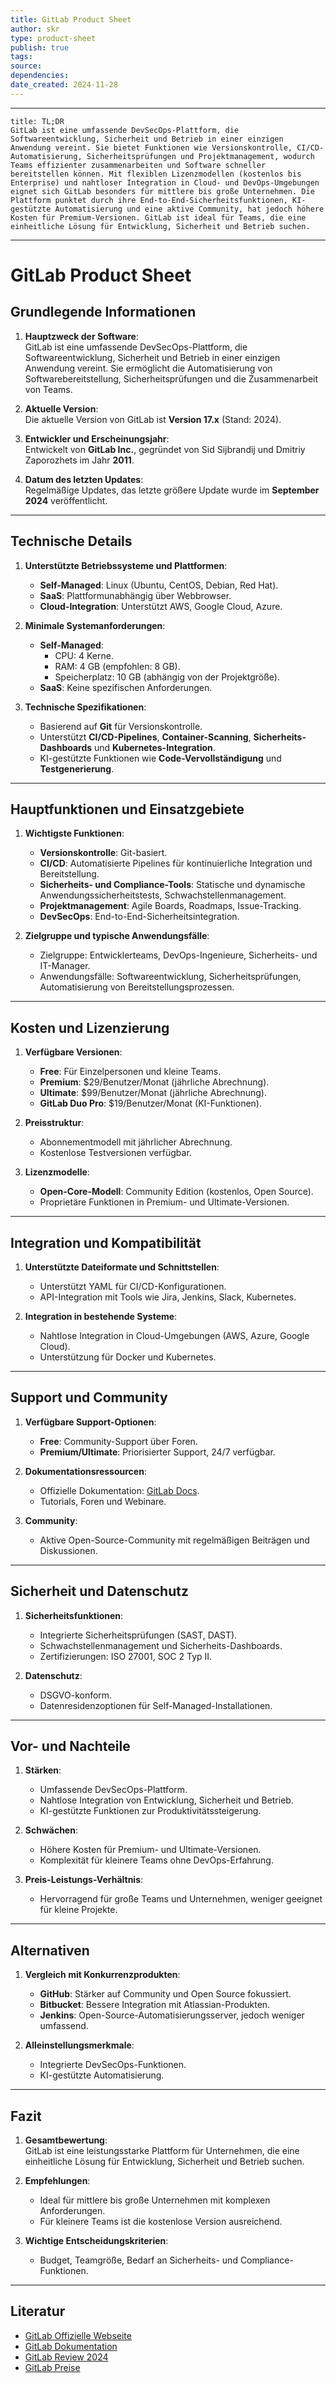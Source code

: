 ```yaml
---
title: GitLab Product Sheet
author: skr
type: product-sheet
publish: true
tags: 
source: 
dependencies:
date_created: 2024-11-28
---
```

---
```ad-tldr
title: TL;DR
GitLab ist eine umfassende DevSecOps-Plattform, die Softwareentwicklung, Sicherheit und Betrieb in einer einzigen Anwendung vereint. Sie bietet Funktionen wie Versionskontrolle, CI/CD-Automatisierung, Sicherheitsprüfungen und Projektmanagement, wodurch Teams effizienter zusammenarbeiten und Software schneller bereitstellen können. Mit flexiblen Lizenzmodellen (kostenlos bis Enterprise) und nahtloser Integration in Cloud- und DevOps-Umgebungen eignet sich GitLab besonders für mittlere bis große Unternehmen. Die Plattform punktet durch ihre End-to-End-Sicherheitsfunktionen, KI-gestützte Automatisierung und eine aktive Community, hat jedoch höhere Kosten für Premium-Versionen. GitLab ist ideal für Teams, die eine einheitliche Lösung für Entwicklung, Sicherheit und Betrieb suchen.

```
---
# **GitLab Product Sheet**
## **Grundlegende Informationen**
1. **Hauptzweck der Software**:  
   GitLab ist eine umfassende DevSecOps-Plattform, die Softwareentwicklung, Sicherheit und Betrieb in einer einzigen Anwendung vereint. Sie ermöglicht die Automatisierung von Softwarebereitstellung, Sicherheitsprüfungen und die Zusammenarbeit von Teams.
   
2. **Aktuelle Version**:  
   Die aktuelle Version von GitLab ist **Version 17.x** (Stand: 2024).

3. **Entwickler und Erscheinungsjahr**:  
   Entwickelt von **GitLab Inc.**, gegründet von Sid Sijbrandij und Dmitriy Zaporozhets im Jahr **2011**.

4. **Datum des letzten Updates**:  
   Regelmäßige Updates, das letzte größere Update wurde im **September 2024** veröffentlicht.

---

## **Technische Details**
1. **Unterstützte Betriebssysteme und Plattformen**:  
   - **Self-Managed**: Linux (Ubuntu, CentOS, Debian, Red Hat).  
   - **SaaS**: Plattformunabhängig über Webbrowser.  
   - **Cloud-Integration**: Unterstützt AWS, Google Cloud, Azure.

2. **Minimale Systemanforderungen**:  
   - **Self-Managed**:  
     - CPU: 4 Kerne.  
     - RAM: 4 GB (empfohlen: 8 GB).  
     - Speicherplatz: 10 GB (abhängig von der Projektgröße).  
   - **SaaS**: Keine spezifischen Anforderungen.

3. **Technische Spezifikationen**:  
   - Basierend auf **Git** für Versionskontrolle.  
   - Unterstützt **CI/CD-Pipelines**, **Container-Scanning**, **Sicherheits-Dashboards** und **Kubernetes-Integration**.  
   - KI-gestützte Funktionen wie **Code-Vervollständigung** und **Testgenerierung**.

---

## **Hauptfunktionen und Einsatzgebiete**
1. **Wichtigste Funktionen**:  
   - **Versionskontrolle**: Git-basiert.  
   - **CI/CD**: Automatisierte Pipelines für kontinuierliche Integration und Bereitstellung.  
   - **Sicherheits- und Compliance-Tools**: Statische und dynamische Anwendungssicherheitstests, Schwachstellenmanagement.  
   - **Projektmanagement**: Agile Boards, Roadmaps, Issue-Tracking.  
   - **DevSecOps**: End-to-End-Sicherheitsintegration.

2. **Zielgruppe und typische Anwendungsfälle**:  
   - Zielgruppe: Entwicklerteams, DevOps-Ingenieure, Sicherheits- und IT-Manager.  
   - Anwendungsfälle: Softwareentwicklung, Sicherheitsprüfungen, Automatisierung von Bereitstellungsprozessen.

---

## **Kosten und Lizenzierung**
1. **Verfügbare Versionen**:  
   - **Free**: Für Einzelpersonen und kleine Teams.  
   - **Premium**: $29/Benutzer/Monat (jährliche Abrechnung).  
   - **Ultimate**: $99/Benutzer/Monat (jährliche Abrechnung).  
   - **GitLab Duo Pro**: $19/Benutzer/Monat (KI-Funktionen).  

2. **Preisstruktur**:  
   - Abonnementmodell mit jährlicher Abrechnung.  
   - Kostenlose Testversionen verfügbar.

3. **Lizenzmodelle**:  
   - **Open-Core-Modell**: Community Edition (kostenlos, Open Source).  
   - Proprietäre Funktionen in Premium- und Ultimate-Versionen.

---

## **Integration und Kompatibilität**
1. **Unterstützte Dateiformate und Schnittstellen**:  
   - Unterstützt YAML für CI/CD-Konfigurationen.  
   - API-Integration mit Tools wie Jira, Jenkins, Slack, Kubernetes.

2. **Integration in bestehende Systeme**:  
   - Nahtlose Integration in Cloud-Umgebungen (AWS, Azure, Google Cloud).  
   - Unterstützung für Docker und Kubernetes.

---

## **Support und Community**
1. **Verfügbare Support-Optionen**:  
   - **Free**: Community-Support über Foren.  
   - **Premium/Ultimate**: Priorisierter Support, 24/7 verfügbar.  

2. **Dokumentationsressourcen**:  
   - Offizielle Dokumentation: [GitLab Docs](https://docs.gitlab.com).  
   - Tutorials, Foren und Webinare.

3. **Community**:  
   - Aktive Open-Source-Community mit regelmäßigen Beiträgen und Diskussionen.

---

## **Sicherheit und Datenschutz**
1. **Sicherheitsfunktionen**:  
   - Integrierte Sicherheitsprüfungen (SAST, DAST).  
   - Schwachstellenmanagement und Sicherheits-Dashboards.  
   - Zertifizierungen: ISO 27001, SOC 2 Typ II.

2. **Datenschutz**:  
   - DSGVO-konform.  
   - Datenresidenzoptionen für Self-Managed-Installationen.

---

## **Vor- und Nachteile**
1. **Stärken**:  
   - Umfassende DevSecOps-Plattform.  
   - Nahtlose Integration von Entwicklung, Sicherheit und Betrieb.  
   - KI-gestützte Funktionen zur Produktivitätssteigerung.

2. **Schwächen**:  
   - Höhere Kosten für Premium- und Ultimate-Versionen.  
   - Komplexität für kleinere Teams ohne DevOps-Erfahrung.

3. **Preis-Leistungs-Verhältnis**:  
   - Hervorragend für große Teams und Unternehmen, weniger geeignet für kleine Projekte.

---

## **Alternativen**
1. **Vergleich mit Konkurrenzprodukten**:  
   - **GitHub**: Stärker auf Community und Open Source fokussiert.  
   - **Bitbucket**: Bessere Integration mit Atlassian-Produkten.  
   - **Jenkins**: Open-Source-Automatisierungsserver, jedoch weniger umfassend.

2. **Alleinstellungsmerkmale**:  
   - Integrierte DevSecOps-Funktionen.  
   - KI-gestützte Automatisierung.

---

## **Fazit**
1. **Gesamtbewertung**:  
   GitLab ist eine leistungsstarke Plattform für Unternehmen, die eine einheitliche Lösung für Entwicklung, Sicherheit und Betrieb suchen.

2. **Empfehlungen**:  
   - Ideal für mittlere bis große Unternehmen mit komplexen Anforderungen.  
   - Für kleinere Teams ist die kostenlose Version ausreichend.

3. **Wichtige Entscheidungskriterien**:  
   - Budget, Teamgröße, Bedarf an Sicherheits- und Compliance-Funktionen.

---

## **Literatur**
- [GitLab Offizielle Webseite](https://about.gitlab.com)  
- [GitLab Dokumentation](https://docs.gitlab.com)  
- [GitLab Review 2024](https://www.9to5software.com/gitlab-review/)  
- [GitLab Preise](https://about.gitlab.com/de-de/pricing/)  
